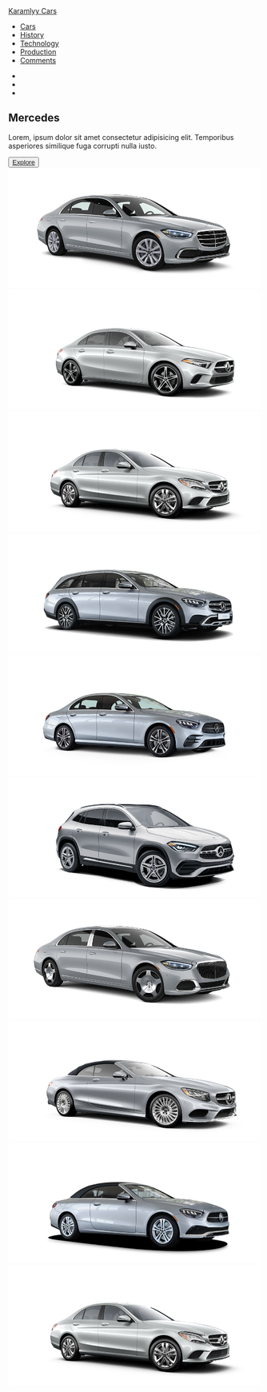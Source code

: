 <!DOCTYPE html>
<html lang="en">
<head>
    <meta charset="UTF-8">
    <meta http-equiv="X-UA-Compatible" content="IE=edge">
    <meta name="viewport" content="width=device-width, initial-scale=1.0">
    <title>Ana Sayfa</title>
    <link rel="stylesheet" href="style.css">
    <link rel="stylesheet" href="https://pro.fontawesome.com/releases/v5.10.0/css/all.css">
    <link rel="stylesheet" href="https://cdnjs.cloudflare.com/ajax/libs/slick-carousel/1.8.1/slick.css">
    <link rel="stylesheet" href="https://cdnjs.cloudflare.com/ajax/libs/slick-carousel/1.8.1/slick-theme.min.css">
</head>
<body>    
<section class="header" style="background-image: url(background.jpg);" id="header">
    <div class="nav-bar">
        <div class="logo">
            <a href="#">Karamlyy Cars</a>
        </div>
        <div class="menu">
            <ul>
                <li><a href="#" class="active">Cars</a></li>
                <li><a href="#">History</a></li>
                <li><a href="#">Technology</a></li>
                <li><a href="#">Production</a></li>
                <li><a href="#">Comments</a></li>
            </ul>
        </div>
            <div class="social-media">
               <ul>
                <li><a href="https://www.facebook.com/karamlyy/" target="_blank"><i class="fab fa-facebook"></i></a></li>
                <li><a href="https://www.twitter.com/karamlyy" target="_blank"><i class="fab fa-twitter"></i></a></li>
                <li><a href="https://www.instagram.com/karamlyy/" target="_blank"><i class="fab fa-instagram"></i></a></li>
               </ul>
            </div>
        </div>
       <div class="hero">
            <div class="row">
                <div class="left-sec">
                    <div class="content">
                        <h2><span>Mercedes </span></h2>
                        <p>Lorem, ipsum dolor sit amet consectetur adipisicing elit. Temporibus asperiores similique fuga corrupti nulla iusto.</p>
                    </div>
                    <button class="discover-btn">
                        <a href="#">Explore</a><span><i class="fas fa-plus-circle"></i></span>
                    </button>
                </div>
                <div class="right-sec">
                 <div class="my-car">
                    <div><img src="2021-S500-SEDAN-AVP-DR.png" alt=""></div>
                    <div><img src="2021-A220-SEDAN-AVP-DR.png" alt=""></div>
                    <div><img src="2021-C300-SEDAN-AVP-DR.png" alt=""></div>
                    <div><img src="2021-E-WAGON-AVP-DR.png" alt=""></div>
                    <div><img src="2021-E350-SEDAN-AVP-DR.png" alt=""></div>
                    <div><img src="2021-GLA250-AMG-LINE-SUV-AVP-DR.png" alt=""></div>
                    <div><img src="2021-MAYBACH-SEDAN-AVP-DR.png" alt=""></div>
                    <div><img src="2021-S560-CABRIOLET-AVP-DR.png" alt=""></div>
                    <div><img src="2021-E450-CABRIOLET-AVP-DR.png" alt=""></div>
                    <div><img src="2021-C300-SEDAN-AVP-DR.png" alt=""></div>
                 </div>
              </div>
            </div>
        </div>
</section>
<script src="https://code.jquery.com/jquery-3.6.0.js"></script>
<script src="https://cdnjs.cloudflare.com/ajax/libs/slick-carousel/1.8.1/slick.js"></script>
<script src="script.js"></script>    
</body>
</html>
